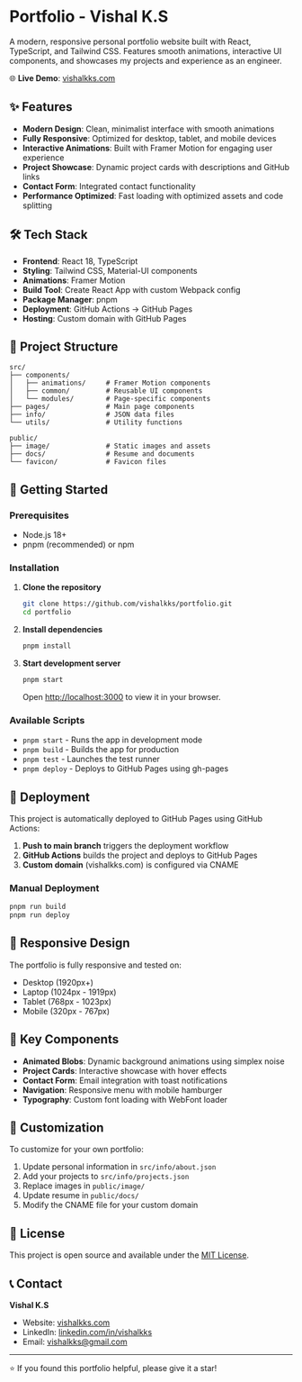 # Portfolio - Vishal K.S

A modern, responsive personal portfolio website built with React, TypeScript, and Tailwind CSS. Features smooth animations, interactive UI components, and showcases my projects and experience as an engineer.

🌐 **Live Demo**: [vishalkks.com](https://vishalkks.com)

## ✨ Features

- **Modern Design**: Clean, minimalist interface with smooth animations
- **Fully Responsive**: Optimized for desktop, tablet, and mobile devices
- **Interactive Animations**: Built with Framer Motion for engaging user experience
- **Project Showcase**: Dynamic project cards with descriptions and GitHub links
- **Contact Form**: Integrated contact functionality
- **Performance Optimized**: Fast loading with optimized assets and code splitting

## 🛠️ Tech Stack

- **Frontend**: React 18, TypeScript
- **Styling**: Tailwind CSS, Material-UI components
- **Animations**: Framer Motion
- **Build Tool**: Create React App with custom Webpack config
- **Package Manager**: pnpm
- **Deployment**: GitHub Actions → GitHub Pages
- **Hosting**: Custom domain with GitHub Pages

## 📁 Project Structure

```
src/
├── components/
│   ├── animations/     # Framer Motion components
│   ├── common/         # Reusable UI components
│   └── modules/        # Page-specific components
├── pages/              # Main page components
├── info/               # JSON data files
└── utils/              # Utility functions

public/
├── image/              # Static images and assets
├── docs/               # Resume and documents
└── favicon/            # Favicon files
```

## 🚀 Getting Started

### Prerequisites

- Node.js 18+
- pnpm (recommended) or npm

### Installation

1. **Clone the repository**

   ```bash
   git clone https://github.com/vishalkks/portfolio.git
   cd portfolio
   ```

2. **Install dependencies**

   ```bash
   pnpm install
   ```

3. **Start development server**
   ```bash
   pnpm start
   ```
   Open [http://localhost:3000](http://localhost:3000) to view it in your browser.

### Available Scripts

- `pnpm start` - Runs the app in development mode
- `pnpm build` - Builds the app for production
- `pnpm test` - Launches the test runner
- `pnpm deploy` - Deploys to GitHub Pages using gh-pages

## 🚀 Deployment

This project is automatically deployed to GitHub Pages using GitHub Actions:

1. **Push to main branch** triggers the deployment workflow
2. **GitHub Actions** builds the project and deploys to GitHub Pages
3. **Custom domain** (vishalkks.com) is configured via CNAME

### Manual Deployment

```bash
pnpm run build
pnpm run deploy
```

## 📱 Responsive Design

The portfolio is fully responsive and tested on:

- Desktop (1920px+)
- Laptop (1024px - 1919px)
- Tablet (768px - 1023px)
- Mobile (320px - 767px)

## 🎨 Key Components

- **Animated Blobs**: Dynamic background animations using simplex noise
- **Project Cards**: Interactive showcase with hover effects
- **Contact Form**: Email integration with toast notifications
- **Navigation**: Responsive menu with mobile hamburger
- **Typography**: Custom font loading with WebFont loader

## 🔧 Customization

To customize for your own portfolio:

1. Update personal information in `src/info/about.json`
2. Add your projects to `src/info/projects.json`
3. Replace images in `public/image/`
4. Update resume in `public/docs/`
5. Modify the CNAME file for your custom domain

## 📄 License

This project is open source and available under the [MIT License](LICENSE).

## 📞 Contact

**Vishal K.S**

- Website: [vishalkks.com](https://vishalkks.com)
- LinkedIn: [linkedin.com/in/vishalkks](https://www.linkedin.com/in/vishalkks/)
- Email: vishalkks@gmail.com

---

⭐ If you found this portfolio helpful, please give it a star!
